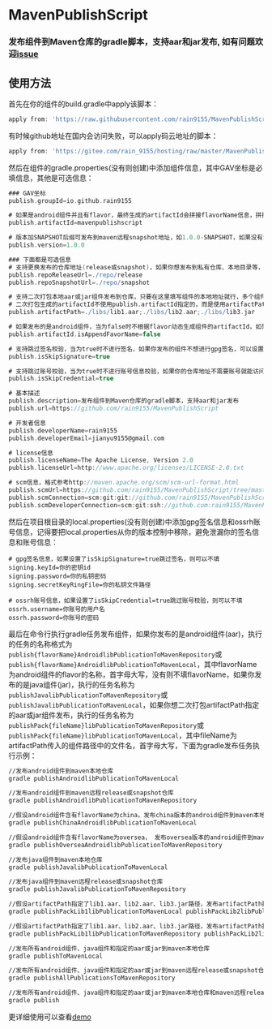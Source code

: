 # MavenPublishScript
### 发布组件到Maven仓库的gradle脚本，支持aar和jar发布, 如有问题欢迎[issue](https://github.com/rain9155/MavenPublishScript/issues)
## 使用方法
首先在你的组件的build.gradle中apply该脚本：
```groovy
apply from: 'https://raw.githubusercontent.com/rain9155/MavenPublishScript/main/script/publication.gradle'
```
有时候github地址在国内会访问失败，可以apply码云地址的脚本：
```groovy
apply from: 'https://gitee.com/rain_9155/hosting/raw/master/MavenPublishScript/publication.gradle'
```
然后在组件的gradle.properties(没有则创建)中添加组件信息，其中GAV坐标是必填信息，其他是可选信息：
```groovy
### GAV坐标
publish.groupId=io.github.rain9155

# 如果是android组件并且有flavor，最终生成的artifactId会拼接flavorName信息，拼接规则为artifactId-{flavorName}，可以设置isAppendFavorName为false取消拼接
publish.artifactId=mavenpublishscript

# 版本加SNAPSHOT后缀可发布到maven远程snapshot地址，如1.0.0-SNAPSHOT，如果没有SNAPSHOT后缀则默认发布到maven远程release地址
publish.version=1.0.0

### 下面都是可选信息
# 支持更换发布的仓库地址(release或snapshot)，如果你想发布到私有仓库、本地目录等，可以在这里设置，默认发布到Sonatype OSSRH
publish.repoReleaseUrl=./repo/release
publish.repoSnapshotUrl=./repo/snapshot

# 支持二次打包本地aar或jar组件发布到仓库，只要在这里填写组件的本地地址就行，多个组件地址用英文分号;隔开，发布时使用对应的任务
# 二次打包生成的artifactId不使用publish.artifactId指定的，而是使用artifactPath传入的文件名，如这里为lib1、lib2、lib3
publish.artifactPath=./libs/lib1.aar;./libs/lib2.aar;./libs/lib3.jar

# 如果发布的是android组件，当为false时不根据flavor动态生成组件的artifactId，如果你不想组件的artifactId拼接flavorName，可以设置为false，默认为true
publish.artifactId.isAppendFavorName=false

# 支持跳过签名校验，当为true时不进行签名，如果你发布的组件不想进行gpg签名，可以设置为true，默认为false
publish.isSkipSignature=true

# 支持跳过账号校验，当为true时不进行账号信息校验，如果你的仓库地址不需要账号就能访问，可以设置为true，默认为false
publish.isSkipCredential=true

# 基本描述
publish.description=发布组件到Maven仓库的gradle脚本，支持aar和jar发布
publish.url=https://github.com/rain9155/MavenPublishScript

# 开发者信息
publish.developerName=rain9155
publish.developerEmail=jianyu9155@gmail.com

# license信息
publish.licenseName=The Apache License, Version 2.0
publish.licenseUrl=http://www.apache.org/licenses/LICENSE-2.0.txt

# scm信息，格式参考http://maven.apache.org/scm/scm-url-format.html
publish.scmUrl=https://github.com/rain9155/MavenPublishScript/tree/master
publish.scmConnection=scm:git:git://github.com/rain9155/MavenPublishScript.git
publish.scmDeveloperConnection=scm:git:ssh://github.com:rain9155/MavenPublishScript.git
```
然后在项目根目录的local.properties(没有则创建)中添加gpg签名信息和ossrh账号信息，记得要把local.properties从你的版本控制中移除，避免泄漏你的签名信息和账号信息：
```
# gpg签名信息，如果设置了isSkipSignature=true跳过签名，则可以不填
signing.keyId=你的密钥id
signing.password=你的私钥密码
signing.secretKeyRingFile=你的私钥文件路径

# ossrh账号信息，如果设置了isSkipCredential=true跳过账号校验，则可以不填
ossrh.username=你账号的用户名
ossrh.password=你账号的密码
```
最后在命令行执行gradle任务发布组件，如果你发布的是android组件(aar)，执行的任务的名称格式为`publish{flavorName}AndroidlibPublicationToMavenRepository`或`publish{flavorName}AndroidlibPublicationToMavenLocal`，其中flavorName为android组件的flavor的名称，首字母大写，没有则不填flavorName，如果你发布的是java组件(jar)，执行的任务名称为`publishJavalibPublicationToMavenRepository`或`publishJavalibPublicationToMavenLocal`，如果你想二次打包artifactPath指定的aar或jar组件发布，执行的任务名称为`publishPack{fileName}libPublicationToMavenRepository`或`publishPack{fileName}libPublicationToMavenLocal`，其中fileName为artifactPath传入的组件路径中的文件名，首字母大写，下面为gradle发布任务执行示例：
```bash
//发布android组件到maven本地仓库
gradle publishAndroidlibPublicationToMavenLocal

//发布android组件到maven远程release或snapshot仓库
gradle publishAndroidlibPublicationToMavenRepository

//假设android组件含有flavorName为china，发布china版本的android组件到maven本地仓库
gradle publishChinaAndroidlibPublicationToMavenLocal

//假设android组件含有flavorName为oversea， 发布oversea版本的android组件到maven远程release或snapshot仓库
gradle publishOverseaAndroidlibPublicationToMavenRepository

//发布java组件到maven本地仓库
gradle publishJavalibPublicationToMavenLocal

//发布java组件到maven远程release或snapshot仓库
gradle publishJavalibPublicationToMavenRepository

//假设artifactPath指定了lib1.aar、lib2.aar、lib3.jar路径，发布artifactPath指定的aar或到maven本地仓库
gradle publishPackLib1libPublicationToMavenLocal publishPackLib2libPublicationToMavenLocal publishPackLib3libPublicationToMavenLocal

//假设artifactPath指定了lib1.aar、lib2.aar、lib3.jar路径，发布artifactPath指定的aar或jar到maven远程release或snapshot仓库
gradle publishPackLib1libPublicationToMavenRepository publishPackLib2libPublicationToMavenRepository publishPackLib3libPublicationToMavenRepository

//发布所有android组件、java组件和指定的aar或jar到maven本地仓库
gradle publishToMavenLocal

//发布所有android组件、java组件和指定的aar或jar到maven远程release或snapshot仓库
gradle publishAllPublicationsToMavenRepository

//发布所有android组件、java组件和指定的aar或jar到maven本地仓库和maven远程release或snapshot仓库
gradle publish
```
更详细使用可以查看[demo](https://github.com/rain9155/MavenPublishScript/tree/main/demo)
